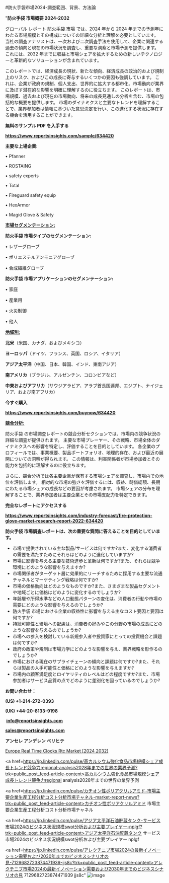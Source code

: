 #防火手袋市場2024-調査範囲、背景、方法論

"<strong>防火手袋 市場概要 2024-2032</strong>

グローバル レポート <a href=https://www.reportsinsights.com/sample/634420>防火手袋 市場</a> では、2024 年から 2024 年までの予測年にわたる市場規模とその構成についての詳細な分析と理解を必要としています。 当社の調査アナリストは、一次および二次調査手法を使用して、企業に関連する過去の傾向と現在の市場状況を調査し、重要な洞察と市場予測を提供します。 これには、2032 年までに収益と市場シェアを拡大​​するための新しいテクノロジーと革新的なソリューションが含まれています。

このレポートでは、経済成長の現状、新たな傾向、経済成長の政治的および規制上のリスク、およびこの成長に寄与するいくつかの要因も強調しています。 これは、企業が政府の規制、個人支出、世界的に拡大する都市化、市場動向が業界に及ぼす潜在的な影響を明確に理解するのに役立ちます。 このレポートは、市場規模、過去および現在の市場動向、将来の成長見通しの分析を含む、市場の包括的な概要を提供します。 市場のダイナミクスと主要なトレンドを理解することで、業界参加者は情報に基づいた意思決定を行い、この進化する状況に存在する機会を活用することができます。

<strong><b>無料のサンプル PDF を入手する</b></strong>

<a href=https://www.reportsinsights.com/sample/634420><strong><u>https://www.reportsinsights.com/sample/634420</u></strong></a>

<strong>主要な上場企業:</strong>

• Pfanner

• ROSTAING

• safety experts

• Total

• Fireguard safety equip

• HexArmor

• Magid Glove & Safety

<strong><u>市場セグメンテーション</u></strong><strong><u>:</u></strong>

<strong>防火手袋 市場タイプのセグメンテーション:</strong>

• レザーグローブ

• ポリエステルアンモニアグローブ

• 合成繊維グローブ

<strong>防火手袋 市場アプリケーションのセグメンテーション:</strong>

• 家庭

• 産業用

• 火災制御

• 他人

<strong><u>地域別</u></strong><strong><u>:</u></strong>

<strong>北米</strong>（米国、カナダ、およびメキシコ）

<strong>ヨーロッパ</strong>（ドイツ、フランス、英国、ロシア、イタリア）

<strong>アジア太平洋</strong>（中国、日本、韓国、インド、東南アジア）

<strong>南アメリカ</strong>（ブラジル、アルゼンチン、コロンビアなど）

<strong>中東およびアフリカ</strong>（サウジアラビア、アラブ首長国連邦、エジプト、ナイジェリア、および南アフリカ）

<strong>今すぐ購入</strong>

<a href=https://www.reportsinsights.com/buynow/634420><strong><u>https://www.reportsinsights.com/buynow/634420</u></strong></a>

<strong><u>競合分析:</u></strong>

防火手袋 の市場調査レポートの競合分析セクションでは、市場内の競争状況の詳細な調査が提供されます。 主要な市場プレーヤー、その戦略、市場全体のダイナミクスへの影響を特定し、評価することを目的としています。 各企業のプロフィールでは、事業概要、製品ポートフォリオ、地理的存在、および最近の展開についての洞察が得られます。 この情報は、利害関係者が市場参加者とその能力を包括的に理解するのに役立ちます。

さらに、競合分析では各主要企業が保有する市場シェアを調査し、市場内での地位を評価します。 相対的な市場の強さを評価するには、収益、時価総額、長期にわたる市場シェアの成長などの要因が考慮されます。 市場シェアの分布を理解することで、業界参加者は主要企業とその市場支配力を特定できます。

<strong>完全なレポートにアクセスする</strong>

<a href=https://www.reportsinsights.com/industry-forecast/fire-protection-glove-market-research-report-2022-634420><strong><u><b>https://www.reportsinsights.com/industry-forecast/fire-protection-glove-market-research-report-2022-634420</b></u></strong></a>

<strong><b>防火手袋 市場調査レポートは、次の重要な質問に答えることを目的としています。</b></strong>
<ul>
  <li>市場で提供されている主な製品/サービスは何ですか?また、変化する消費者の需要を満たすためにそれらはどのように進化していますか?</li>
  <li>市場に影響を与える主要な技術進歩と革新は何ですか?また、それらは競争環境にどのような影響を与えますか?</li>
  <li>市場関係者がターゲット層に効果的にリーチするために採用する主要な流通チャネルとマーケティング戦略は何ですか?</li>
  <li>市場の価格動向はどのようなものですか?また、さまざまな製品セグメントや地域ごとに価格はどのように変化するのでしょうか?</li>
  <li>年齢層や所得水準などの人口動態パターンの変化は、消費者の行動や市場の需要にどのような影響を与えるのでしょうか?</li>
  <li>防火手袋 市場における企業の収益性に影響を与える主なコスト要因と要因は何ですか?</li>
  <li>持続可能性と環境への配慮は、消費者の好みやこの分野の市場の成長にどのような影響を与えるのでしょうか?</li>
  <li>市場への参入を検討している新規参入者や投資家にとっての投資機会と課題は何ですか?</li>
  <li>政府の政策や規制は市場力学にどのような影響を与え、業界戦略を形作るのでしょうか?</li>
  <li>市場における現在のサプライチェーンの傾向と課題は何ですか?また、それらは製品の入手可能性と価格にどのような影響を与えますか?</li>
  <li>市場内の顧客満足度とロイヤリティのレベルはどの程度ですか?また、市場参加者はサービス品質の点でどのように差別化を図っているのでしょうか?</li>
</ul>
<strong>お問い合わせ：</strong>

<strong>(US) +1-214-272-0393</strong>

<strong>(UK) +44-20-8133-9198</strong>

<strong> </strong><a href=info@reportsinsights.com><strong><u>info@reportsinsights.com</u></strong></a>

<a href=sales@reportsinsights.com><strong><u>sales@reportsinsights.com</u></strong></a>

<strong>アンセレ アンデレン ベリヒテ</strong>

<a href=https://www.linkedin.com/pulse/europe-real-time-clocks-rtc-market-latest-trends-aamuf/>Europe Real Time Clocks Rtc Market [2024 2032]</a>

<a href=https://jp.linkedin.com/pulse/高カルシウム強化食品市場規模シェア成長トレンド競争力regional-analysis2028年までの世界の業界予測?trk=public_post_feed-article-content>高カルシウム強化食品市場規模シェア成長トレンド競争力regional analysis2028年までの世界の業界予測</a>

<a href=https://jp.linkedin.com/pulse/カチオン性ポリアクリルアミド-市場主要企業生産工程分析コスト分析市場チャネル-market-report-news?trk=public_post_feed-article-content>カチオン性ポリアクリルアミド 市場主要企業生産工程分析コスト分析市場チャネル</a>

<a href=https://jp.linkedin.com/pulse/アジア太平洋石油貯蔵タンク-サービス市場2024のビジネス状況規模swot分析および主要プレイヤー-nplgf?trk=public_post_feed-article-content>アジア太平洋石油貯蔵タンク サービス市場2024のビジネス状況規模swot分析および主要プレイヤー nplgf</a>

<a href=https://jp.linkedin.com/pulse/アレクチニブ市場2024の最新イノベーション需要および2030年までのビジネスシナリオの見-7129682723874471939-jjs8c?trk=public_post_feed-article-content>アレクチニブ市場2024の最新イノベーション需要および2030年までのビジネスシナリオの見 7129682723874471939 jjs8c</a>"
![image](https://github.com/aakesh123242/RIMarket/assets/158431203/a649309b-5a17-41d8-8eae-5c8792312ad2)
